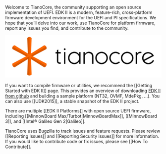Welcome to TianoCore, the community supporting an open source implementation of UEFI. EDK II is a modern, feature-rich, cross-platform firmware development environment for the UEFI and PI specifications. We hope that you’ll delve into our work, use TianoCore for platform firmware, report any issues you find, and contribute to the community.

[<img src="https://github.com/tianocore/tianocore.github.io/blob/master/images/tianocore_logo_text_whitebkg.jpg"/>](http://www.tianocore.org)

If you want to compile firmware or utilities, we recommend the [[Getting Started with EDK II]] page. This provides an overview of downloading [EDK II from github](https://github.com/tianocore/edk2) and building a sample platform (NT32, OVMF, MdePkg, ...). You can also use [[UDK2015]], a stable snapshot of the EDK II project. 

There are multiple [[EDK II Platforms]] with open source UEFI firmware, including [[MinnowBoard Max/Turbot|MinnowBoardMax]], [[MinnowBoard 3]], and [[Intel® Galileo Gen 2|Galileo]].

TianoCore uses Bugzilla to track issues and feature requests. Please review [[Reporting Issues]] and [[Reporting Security Issues]] for more information. If you would like to contribute code or fix issues, please see [[How To Contribute]].